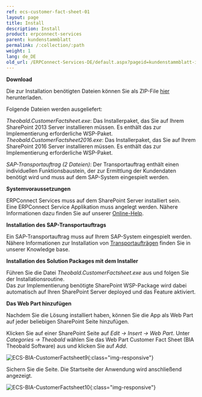 ```yaml
---
ref: ecs-customer-fact-sheet-01
layout: page
title: Install
description: Install
product: erpconnect-services
parent: kundenstammblatt
permalink: /:collection/:path
weight: 1
lang: de_DE
old_url: /ERPConnect-Services-DE/default.aspx?pageid=kundenstammblatt-install
---
```


**Download**

Die zur Installation benötigten Dateien können Sie als ZIP-File [hier](https://cdn-files.theobald-software.com/help/ECS/Theobald.CustomerFactsheet.zip) herunterladen.

Folgende Dateien werden ausgeliefert: 

*Theobald.CustomerFactsheet.exe*: Das Installerpaket, das Sie auf Ihrem SharePoint 2013 Server installieren müssen. Es enthält das zur Implementierung erforderliche WSP-Paket.  <br>
*Theobald.CustomerFactsheet2016.exe*: Das Installerpaket, das Sie auf Ihrem SharePoint 2016 Server installieren müssen. Es enthält das zur Implementierung erforderliche WSP-Paket.
  
*SAP-Transportauftrag (2 Dateien)*: Der Transportauftrag enthält einen individuellen Funktionsbaustein, der zur Ermittlung der Kundendaten benötigt wird und muss auf dem SAP-System eingespielt werden.  


**Systemvoraussetzungen** 

ERPConnect Services muss auf dem SharePoint Server installiert sein.<br>
Eine ERPConnect Service Applikation muss angelegt werden. Nähere Informationen dazu finden Sie auf unserer [Online-Help](../../ecs-de/ecs-runtime/ecs-konfiguration/ecs-application-anlegen).   


**Installation des SAP-Transportauftrags**

Ein SAP-Transportauftrag muss auf Ihrem SAP-System eingespielt werden. Nähere Informationen 
zur Installation von [Transportaufträgen](https://kb.theobald-software.com/sap/how-to-import-an-sap-transport-request-with-the-transport-management-system-stms) 
finden Sie in unserer Knowledge base.

**Installation des Solution Packages mit dem Installer**

Führen Sie die Datei *Theobald.CustomerFactsheet.exe* aus und folgen Sie der Installationsroutine. <br>
Das zur Implementierung benötigte SharePoint WSP-Package wird dabei automatisch auf Ihren SharePoint Server deployed und das Feature aktiviert. 


**Das Web Part hinzufügen** 
	
Nachdem Sie die Lösung installiert haben, können Sie die App als Web Part auf jeder beliebigen SharePoint Seite hinzufügen.   

Klicken Sie auf einer SharePoint Seite auf *Edit -> Insert -> Web Part*. Unter *Categories -> Theobald* wählen Sie das Web Part Customer Fact Sheet (BIA Theobald Software)  aus und klicken Sie auf *Add*.

![ECS-BIA-CustomerFactsheet9](/img/content/ECS-BIA-CustomerFactsheet9.png){:class="img-responsive"}

Sichern Sie die Seite. Die Startseite der Anwendung wird anschließend angezeigt. 

![ECS-BIA-CustomerFactsheet10](/img/content/ECS-BIA-CustomerFactsheet10.png){:class="img-responsive"}

